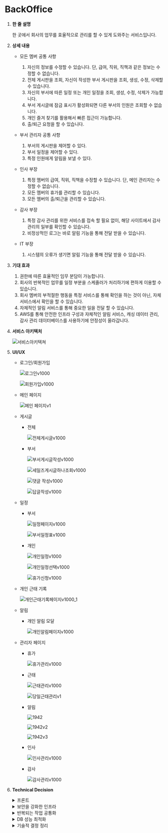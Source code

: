 # BackOffice

1. **한 줄 설명**
    
    한 곳에서 회사의 업무를 효율적으로 관리를 할 수 있게 도와주는 서비스입니다.
    
2. **상세 내용**
    - 모든 멤버 공통 사항
        1. 자신의 정보를 수정할 수 있습니다. 단, 급여, 직위, 직책과 같은 정보는 수정할 수 없습니다.
        2. 전체 게시판을 조회, 자신이 작성한 부서 게시판을 조회, 생성, 수정, 삭제할 수 있습니다.
        3. 자신의 부서에 따른 일정 또는 개인 일정을 조회, 생성, 수정, 삭제가 가능합니다.
        4. 부서 게시글에 잠금 표시가 활성화되면 다른 부서의 인원은 조회할 수 없습니다.
        5. 개인 즐겨 찾기를 활용해서 빠른 접근이 가능합니다.
        6. 출/퇴근 요청을 할 수 있습니다.
    
    - 부서 관리자 공통 사항
        1. 부서의 게시판을 제어할 수 있다.
        2. 부서 일정을 제어할 수 있다.
        3. 특정 인원에게 알림을 보낼 수 있다.
        
    - 인사 부장
        1. 특정 멤버의 급여, 직위, 직책을 수정할 수 있습니다. 단, 메인 관리자는 수정할 수 없습니다.
        2. 모든 멤버의 휴가를 관리할 수 있습니다.
        3. 모든 멤버의 출/퇴근을 관리할 수 있습니다.
        
    - 감사 부장
        1. 특정 감사 관리를 위한 서비스를 접속 할 필요 없이, 해당 사이트에서 감사 관리의 일부를 확인할 수 있습니다.
        2. 비정상적인 로그는 바로 알림 기능을 통해 전달 받을 수 있습니다.
        
    - IT 부장
        1. 시스템의 오류가 생기면 알림 기능을 통해 전달 받을 수 있습니다.
    
3. **기대 효과**
    1. 권한에 따른 효율적인 임무 분담이 가능합니다.
    2. 회사의 반복적인 업무를 일정 부분을 스케줄러가 처리하기에 편하게 이용할 수 있습니다.
    3. 회사 멤버의 부적절한 행동을 특정 서비스를 통해 확인을 하는 것이 아닌, 자체 서비스에서 확인을 할 수 있습니다.
    4. 자체적인 알림 서비스를 통해 중요한 일을 전달 할 수 있습니다.
    5. AWS를 통해 안전한 인프라 구성과 자체적인 알림 서비스, 캐싱 데이터 관리, 감사 관리 데이터베이스를 사용하기에 안정성이 올라갑니다.
    
4. **서비스 아키텍처**
    
    ![서비스아키텍쳐](https://github.com/user-attachments/assets/e762c30c-15f8-4118-a9c7-de53bc5b49c6)

    
5. **UI/UX**
    - 로그인/회원가입

        ![로그인v1000](https://github.com/user-attachments/assets/122f9268-94f3-49c6-88a8-f92bc249e9bc)

        ![회원가입v1000](https://github.com/user-attachments/assets/6edcd03f-bdcb-4823-b4d8-bfa1ba825833)

    - 메인 페이지

        ![메인 페이지v1](https://github.com/user-attachments/assets/01cf05dc-acd8-4011-b6d3-c68238b80537)
        
    - 게시글
        - 전체

            ![전체게시글v1000](https://github.com/user-attachments/assets/ff1ac432-7ecb-4969-ad32-af288a40c824)

            
        - 부서
            
            ![부서게시글작성v1000](https://github.com/user-attachments/assets/143093e6-ad2b-4d6c-b62e-68404637a2ac)

            ![세일즈게시글하나조회v1000](https://github.com/user-attachments/assets/635ff963-ee62-4d79-9a46-251041ab1fc0)
           
            ![댓글 작성v1000](https://github.com/user-attachments/assets/db78c40d-da81-4ddb-a731-878bbc151182)
            
            ![답글작성v1000](https://github.com/user-attachments/assets/3bcc6093-4580-4b9a-a1ca-12013f5acdd7)

    - 일정
        - 부서
          
            ![일정페이지v1000](https://github.com/user-attachments/assets/7c5dbcba-1c23-4b16-8130-18ec26ebb221)

            ![부서일정표v1000](https://github.com/user-attachments/assets/1d61e431-1dac-42d1-833f-34790fdaa409)

            
        - 개인
            
            ![개인일정v1000](https://github.com/user-attachments/assets/a196d666-7c7b-4d9a-b6f8-63e8e1b9cbef)

           ![개인일정선택v1000](https://github.com/user-attachments/assets/a91faf67-428b-4813-a54e-66edda25cad3)

            ![휴가신청v1000](https://github.com/user-attachments/assets/4730e041-3a4b-46b1-a50c-e2152b63b50a)

            
    - 개인 근태 기록

      ![개인근태기록페이지v1000_1](https://github.com/user-attachments/assets/5419cb48-d5ef-44db-bf3d-37c5bf275e43)

        
    - 알림
        - 개인 알림 모달
            
            ![개인알림페이지v1000](https://github.com/user-attachments/assets/62f5e600-44f3-4be4-864c-829138a94ab0)

            
    - 관리자 페이지
        - 휴가
            
            ![휴가관리v1000](https://github.com/user-attachments/assets/6810f6e8-4054-4e6f-a043-e758f6634e82)

        - 근태
            
            ![근태관리v1000](https://github.com/user-attachments/assets/308d1c87-ab6c-4c8f-b631-d989210bc685)

            ![당일근태관리v1](https://github.com/user-attachments/assets/16975d4d-9ef7-4493-b538-600f8ea7df65)
            
        - 알림
            
            ![1942](https://github.com/user-attachments/assets/0df69c76-97f0-4662-9873-8daf53b42055)
          
            ![1942v2](https://github.com/user-attachments/assets/8f5736ba-c8eb-403b-8469-12d768340f94)

            ![1942v3](https://github.com/user-attachments/assets/3680f242-e1d2-4aa4-a471-abaed5b90d2f)
            
        - 인사
            
            ![인사관리v1000](https://github.com/user-attachments/assets/19909905-7ede-4b38-a4d2-d0cae69afc4a)
            
        - 감사
            
            ![감사관리v1000](https://github.com/user-attachments/assets/2f71fe94-b575-48d0-b055-9647e2afc0e0)
 
5. **Technical Decision**
   <details>
       <summary>프론트</summary>
       
   - 문제 상황     
      - PostMan 또는 다른 방식을 통해 API 요청을 보여주는 개발 방식 보다는 해당 서비스가 직접적으로 이루어지는 과정을 직접 보여주고자 하는데, 적절하게 사용할 수 있는 프론트 기술을 알지 못하는 문제에 직면함.
            
   - 도입 이유
      - 특정 API의 요청/응답을 보여주는 것이 아닌, 직접적으로 요청/응답이 가는 형태를 단 하나의 화면으로 보여줄 수 있게 됨.
      - 백엔드 개발자라도 프론트의 데이터 요청/응답 흐름을 알고 있어야 한다고 생각함.
      - 프레임 워크 결정
         - ReactJs
            - 직접 다루어 본 적이 존재해, 비교적 낮은 러닝 커브
            - 수많은 라이브러리들이 존재하여 유지 보수가 용이
         - VueJs
            - Vuex, Pinia를 활용한 간단한 상태 관리
            - 이전 프로젝트에서 사용해본 경험 존재
            - 상대적으로 높은 러닝 커브
            - 라이브러리가 상대적으로 적어 유지 보수가 어려움
         - 결론
            - 아래와 같은 이유로 ReactJs를 통한 프론트를 구성하고자 함.
            - 대량의 데이터 관리
                - 대량의 데이터 처리를 필터링, 테이블, 페이지을 통해 구성 → SPA(Single Page Application) 구조를 통하여 다량의 데이터를 빠르게 렌더링이 가능함.
            - 보안
                - JWT 기반 인증 적용 → Spring Boot 백엔드와 연동하여 토큰 기반 인증을 함.
                - CSRF, XSS 방어 → React는 기본적으로 클라이언트 렌더링을 사용하여 서버 측 렌더링보다 CSRF 위험이 적음
            - 확장성 & 유지보수
                - 컴포넌트 기반 개발로 재사용성이 높음 → 유지보수 시 특정 컴포넌트만 수정하여 빠른 대응 가능
                - AWS S3 + CloudFront 배포와 호환성 높음 → 정적 사이트로 빌드하여 빠르게 배포 가능
         - 구현 방식
            - 대량의 데이터 관리
                - 필터를 재사용 컴포넌트를 만들어 사용하고 각각의 특징이 두드러지는 테이블과 페이지는 따로 만들어 대량 데이터를 관리를 밑과 같은 코드로 관리합니다.
                    - FilterDropDown
                        - 다양한 필터 타입을 지원하여 유연한 데이터 검색 가능하게 합니다.
                            - checkbox, input, selct 타입을 유연하게 사용할 수 있게 합니다.
                        - 사용자가 원하는 조건을 쉽게 선택할 수 있도록 UI를 제공하며, useState를 활용해 상태를 관리함.
                    - 테이블 스타일은 한 곳에서 관리하도록 집중하고 일관된 디자인을 할 수 있도록 합니다.
                    - PaginationFooter
                        - 여러 페이지에서 동일한 페이징 UI를 사용할 수 있도록 재사용 가능한 컴포넌트로 구성하여 유지보수성을 향상시켰습니다.
                        - 현재 페이지를 중심으로 최대 5개의 페이지 버튼(이전 2개, 이후 2개)을 노출하는 방식으로 구현하여 가독성을 높힙니다.
                    
            - 보안
                - 프로젝트에서 JWT 기반 사용자 인증 적용을 아래와 같은 모듈로 수행합니다.
                    - AuthProvider
                        - 사용자의 인증 상태를 관리하는 역할을 합니다.
                        - checkAuth()를 실행하여 서버에서 인증 상태를 확인한 후, 사용자 정보를 useState로 관리
                        - 사용자 정보를 **LocalStorage**에 저장하여 페이지 새로고침 시에도 유지
                        - 다양한 필드들(isAuthenticated, id, name…)을 Context로 제공하여 인증된 사용자의 정보를 쉽게 활용 가능
                            - isAuthenticated = ture : localStorage에 특정 정보 저장 및 Context Provider를 통해 다른 컴포넌트도 해당 정보를 유지
                            - isAuthenticated = false : 403에러 반환
                    - AxoisUtils
                        - Axios 인스턴스를 생성하여, 공통적인 HTTP 요청 설정을 적용하는 역할을 합니다.
                        - 인증이 필요 여부에 따른 api 요청을 구분합니다.
                            - apiBaseUrl : env파일에 특정 api 경로를 지정하고 개발, 배포 환경에 따른 요청 경로를 보냅니다.
                            - axoisUnAuthenticated : signup, login에 대한 api 요청은 jwt token의 요청이 불필요한 요청을 처리합니다.
                            - axoisAuthenticated : jwt token 요청을 무조건 처리한 API 요청을 보냅니다.
                            - interceptors : 요청 시, jwt token 토큰을 추가하고 이에 맞는 응답 처리합니다.
                    - AuthService
                        - 회원가입, 로그인, 로그아웃, 인증 확인 등의 API 요청을 담당하는 서비스 모듈입니다.
                        - chekAuth : 요청을 통해 현재 사용자 인증 상태 확인합니다.
                        - getAccessToken : refreshToken의 만료 시에, 요청을 통해 새 액세스 토큰 발급합니다.
        - 기대 효과
            - 빠른 데이터 검색 & 렌더링 최적화로 사용자 경험이 향상됩니다.
            - 안전한 사용자 인증 & 데이터 보호할 수 있습니다.
   </details>

    <details>
        <summary>보안을 강화한 인프라</summary>
        
   - JWT Token 보안 강화
      - 문제 상황
           기존의 Spring boot의 Security를 사용해, Session을 통한 제어를 하는 방식은 서버에 많은 부담을 주며, 직원이 많은 환경에서는 서버를 여러 대 둬야 하는데, 같은 세션을 공유하는 저장소를 확장 해야하는 유지 보수 비용이 불필요하게 발생하게 됩니다.   
      - 도입 이유 
        - 기업의 내부 정보의 안정성 증가 
        - Jwt Token
            - 상대적으로 낮은 유지 보수 비용
            - 높은 개발 친화성
            - 확장성
        - 구현 방식
            - JWT Token은 Access Token은 만료 기간은 1시간, RefreshToken은 만료 기간이 1일이며, RefreshToken은 Redis를 통한 저장을 하고 있습니다.
            - Jwt Token이 필요 없는 API 요청 : 로그인, 회원 가입, 이름 중복 체크에 관련된 요청은 요청 헤더에 Jwt Token을 넣지 않은 API 요청을 합니다.
            - 일반적인 API 요청 : 모든 요청은 요청 헤더에 Cookie를 담아서 요청을 보내야 합니다.
            - WebSocket 요청 : Cookie에 저장되어 있는 accessToken을 Authorization : Bearer your_jwt_token과 같은 형식으로 요청 헤더에 담아서 요청합니다.
        - 기대 효과
            - 기존의 세션 방식에서 취약한 XSS, CSRF 공격 방어를 할 수 있습니다.
            - Websocket 환경 사용에 있어서 Jwt Token 인증 방식을 재사용하여 인증을 할 수 있습니다.
        - HTTPS 적용 및 ResponseCookie 활용
            - 문제 상황   
                브라우저에서 http 프로토콜로 서버의 접근을 허용하게 되면 네트워크에서 비밀번호, 토큰을 가로채는 중간자 공격에 취약하다는 문제점이 발생합니다.
            - 도입 이유
                - HTTPS를 도입하여 클라이언트-서버간의 데이터를 암호화하여 보안을 강화하고자 합니다.
                - ALB를 활용하여, EC2 내부는 HTTP 프로토콜로 통신하여 접근하게 하여, 보안의 안정성을 증대 시키고자 합니다.
                - Jwt Token을 HttpOnly, Secure = true, SameSite = “Strict” 환경에만 작동하게 하여, 특정 공격의 취약한 부분을 제거하고자 합니다.
            - 구현 방식
                - AWS ACM을 활용한 TLS 버젼 1.2 인증서를 API 서버와 웹 사이트에 발급하여 데이터를 암호화할 수 있게 합니다.
                - CloudFront와 ALB를 통한 원본 서버를 연결하여 성능을 최적화할 수 있게 합니다.
                - Spring boot에서 ResponseCookie를 활용해서 특정 설정을 통하여 HTTPS 프로토콜 환경에서만 해당 쿠키를 전달 가능하게 변경합니다.
                - 사진 첨부
                    - 정적 웹사이트, API 서버 TLS 발급       
                            ![backoffice_tls](https://github.com/user-attachments/assets/30a03764-2d7f-4646-8c8e-037c4e4a6b76)
                    - CloudFront ALB 연결
                        ![cloudFront_alb_connect](https://github.com/user-attachments/assets/f8795583-81a0-474b-b1d5-dc4dc64f7bf4)
                        ![cloudFront_alb_connect_v2](https://github.com/user-attachments/assets/3c37633e-de32-420b-9d06-d421492b40e7)
            - 기대 효과
                - MITM(Man-in-the-Middle) 공격 방지 및 데이터 보안이 강화됩니다.
                - 클라이언트에서 JWT 토큰 접근 차단 (XSS, CSRF 공격 방어 가능)할 수 있습니다.
            - 해당 문제 상황 추가 정리
                [backoffice_cookie_v1.pdf](https://github.com/user-attachments/files/19104903/backoffice_cookie_v1.pdf)
        - 인프라 보안
            - 문제 상황   
                비정상적인 API 접근, 대용량 파일 업로드를 하는 경우에 그대로 application에 전달 되는 문제점이 발생합니다.
            - 도입 이유
                - 불필요한 트래픽이 발생하여, 비용이 추가적으로 발생하게 됩니다.
                - 대용량 파일 업로드를 하게 되면 S3 스토리지에 대한 과한 비용이 발생 할 수 있음으로, 대용량 파일 업로드를 방지하고자 합니다.
                - WAF을 활용하여, 추가적인 보안을 확장할 수 있습니다. 
            - 구현 방식
                - AWS WAF의 기존의 제한 방식을 추가로 사용 또는 자기 자신이 만든 제한을 추가하여 EC2 원본 서버의 접근을 앞단에서 막게 합니다.
                    - 10MB 이상의 파일 업로드 차단
                    - 특정 국가/지역의 접근을 제한
                    - SQL Injection 및 XSS 공격 탐지 및 차단
                - CloudFront와 S3의 보안 설정 강화
                    - CloudFront에서만 S3 원본 접근 허용 (Origin Access Control)
                    - 파일 업로드 시, 특정 출처(Origin)만 허용
                    - CloudFront의 캐싱 무효화 정책 활성화
                - 사진 첨부
                    - WAF 대용량 파일 업로드 차단 규칙
                        ```json
                        {
                          "Name": "LimitRequestBodySize",
                          "Priority": 3,
                          "Statement": {
                            "SizeConstraintStatement": {
                              "FieldToMatch": {
                                "JsonBody": {
                                  "MatchPattern": {
                                    "All": {}
                                  },
                                  "MatchScope": "ALL",
                                  "OversizeHandling": "MATCH"
                                }
                              },
                              "ComparisonOperator": "GT",
                              "Size": 10485760,
                              "TextTransformations": [
                                {
                                  "Priority": 0,
                                  "Type": "NONE"
                                }
                              ]
                            }
                          },
                          "Action": {
                            "Block": {}
                          },
                          "VisibilityConfig": {
                            "SampledRequestsEnabled": true,
                            "CloudWatchMetricsEnabled": true,
                            "MetricName": "LimitRequestBodySize"
                          }
                        }
                        ```
                    - CloudFront의 WAF 설정을 통한 특정 국가/지역의 접근 제한
                        ![cloudFront_blocked_special_country](https://github.com/user-attachments/assets/5dd6ae56-55c4-4490-9a0a-ec6ec4851617)
            - 기대 효과
                - 서버 부하 방지 및 악성 트래픽 차단
                - 대용량 요청에 대하여 트래픽 제한으로 인프라 비용 절감   
        - 확장 가능성
            - 문제 상황   
                application 레벨이 아닌 앞단 레벨의 문제점을 전부 로깅으로 기록할 수 없다는 문제점이 발생합니다.
            - 도입 이유
                - 로깅 검사를 application에서 로깅을 저장하는 것과 WAF에서도 로깅을 기록하여, 장애 감지 및 분석을 추가적으로 하여, 에러 방지에 힘쓰고자 합니다.
                - AWS 인프라를 사용하고 있음으로 WAF뿐만 아니라, CloudWatch의 추가 확장을 고려할 수 있습니다.
            - 차후 구현 방식
                - AWS CloudWatch Logs 및 Metrics 적용을 통한 CloudFront, EC2, ALB 상태 모니터링을 효율적으로 할 수 있습니다.
                - ELK Stack을 통한 API 요청 로그 시각화 및 분석을 할 수 있습니다.
            - 기대 효과
                - 실시간 장애 감지 및 빠른 대응 가능
            | 카테고리 | 문제 상황 | 도입 이유 | 구현 방식 | 기대 효과 |
            | --- | --- | --- | --- | --- |
            | **JWT 인증** | 세션 기반 인증은 서버 부담 증가 | 유지보수 비용 절감, 확장성 고려 | AccessToken + RefreshToken 구조, WebSocket에서도 사용 | XSS, CSRF 방어 및 인증 통합 |
            | **HTTPS + Secure Cookie** | HTTP 프로토콜 사용 시 보안 취약 | MITM 공격 방어, JWT 토큰 보호 | AWS ACM TLS 적용, HttpOnly Secure Cookie 설정 | 데이터 암호화 및 클라이언트 접근 차단 |
            | **인프라 보안 (WAF + CloudFront + S3)** | 비정상적인 API 접근 및 대용량 파일 업로드 문제 | 불필요한 트래픽 차단 및 비용 절감 | WAF 차단 규칙 적용, CloudFront + S3 OAC 활용 | 서버 부하 방지, 악성 트래픽 차단 |
            | **인프라 기반 확장 가능성 (CloudWatch + ELK)** | 로깅 부족으로 문제 분석 어려움 | 장애 감지 및 분석 강화 | AWS CloudWatch, WAF 로그 분석, ELK Stack 연계 | 실시간 모니터링 및 최적화 가능 |
    </details>

   <details>
       <summary>반복되는 작업 공통화</summary>
       
    - 문제 상황
        - 현재 인사 담당자가  매일 출근할 때마다 개별적으로 근태 기록을 생성하고, 휴가가 끝난 멤버의 상태를 직접 변경해야 하는 번거로움이 있음. 또한, 연말이 되면 수작업으로 연간 데이터를 정리해야 하는 문제가 발생. 이를 자동화하여 인사 담당자의 업무 부담을 줄이고, 실수 없이 일관된 처리를 수행할 방법을 모색
    - 도입 이유 
        1. 관리자의 업무를 자동화하여, 일의 부담감을 덜고자 함. 
        2. 모든 직원은 실수로 발생할 수 있는 데이터를 일관된 업무 처리로 오류를 최소화함.
        3. 신규 멤버는 일관된 프로세스를 통해 적응 속도를 향상시키고 조직 전체의 운영 효율성을 높일 수 있음.
    - 구현 방식
        - DailyScheduler, MonthlyScheduler, YearlyScheduler를 나누어 실행하게 함.
        1. DailyScheduler : 당일에 처리해야 할 업무를 자동화
        2. MonthlyScheduler: 달 단위에 처리해야 할 업무를 자동화
        3. YearlyScheduler : 연 단위에 처리해야 할 업무를 자동화
    - 기대 효과
        1. 업무가 치중되어 있는 관리자의 업무가 자동화되어 전략적 업무에 집중할 수 있게 됨.
        2. 모든 멤버가 일괄적인 업무 처리에 따라 빠른 업무 적응 속도가 기대됨.
   </details>

   <details>
       <summary>DB 성능 최적화</summary>
       
   1. 다양한 DB
        1. 문제 상황
            - 기존 인프라는 MySQL만 사용하고 있었으나, 특정 엔티티의 데이터가 수십만 개 이상이 쌓이면서 밑과 같은 문제가 발생함.
            1. MySQL에서 특정 엔티티 대상으로 복잡한 조회에 대해서 성능이 급격히 저하됨.
            2. RefreshToken은 자주 변경되어지는 데이터임으로 MySQL과 맞지 않음.
            3. 바뀌지 않는 데이터가 Server에 똑같은 SELECT 조회문을 날려 불필요한 API 요청을 줄 일 필요가 있다고 생각함.
        2. 도입 이유
            1. MongoDB : 인덱싱 성능이 우수하고, JSON 기반 문서형 저장소가 복잡한 쿼리에 적합
            2. Redis : TTL 설정 가능, 메모리 기반이므로 빠른 조회 및 삭제 가능
            3. localStorage & Redis : 서버 부하를 줄이기 위해 Redis와 localStorage를 함께 사용
        3. 구현 방식
            1. MongoDB
                - MySQL의 경우 인덱스 최적화를 하더라도 JOIN 연산이 많아지면 성능이 떨어짐.
                - MongoDB는 JSON 기반 문서형 DB로, 대량 데이터를 효율적으로 저장하고 조회할 수 있음.
                - 조회 최적화에 구현 방식을 같이 확인 가능.
            2. Redis
                - Jwt Token을 통한 RefreshToken을 구현함.
                - 해당 RefreshToken은 Access Token의 상태에 따라 처리 방식이 변경
                    - RefreshToken ACCESS
                        - AccessToken ACCESS : 해당 프로세스 진행
                        - AccessToken EXPIRED : AccessToken만 재발급, 프로세스 진행
                        - AccessToken FAIL : 403 에러
                    - RefreshToken EXPIRED
                        - AccessToken ACCESS : RefrehsToken만 재발급, 프로세스 진행
                        - AccessToken EXPIRED : AccessToken, RefreshToken 재발급, 프로세스 진행
                        - AccessToken FAIL : 403 에러
                    - FAIL → 403 에러
                - 위와 같은 검증을 하고, RefreshToken은 RefreshTokenRepository에 저장
                - 이미지 첨부
            3. CacheData → Client & Redis
                1. Client의 localStorage에 저장하는 방식
                    1. 네트워크 요청 없이 즉시 사용 가능
                    2. 보안 문제로 인해 중요한 데이터 저장 불가
                2. Redis를 활용하여 저장하는 방식
                    1. 빠른 조회 및 검증 가능
                    2. 네트워크 요청이 필요하여 localStorage보다는 상대적으로 느림
                - 따라서, 덜 중요한 정보는 localStorage에 저장하고, 중요한 정보는 Redis에 저장하는 방식으로 혼합하여 사용
                - 이미지 첨부 :
                    - localStorage :
                    - 휴가 정정 기간(데이터베이스 2) :
                    - 예정된 근태 기록(데이터베이스 3) :
        4. 기대 효과
            1. 백 만개의 데이터가 존재할 때, MongoDB에서 조회 속도를 약 6~8배 성능을 향상시킬 수 있음. 
            2. RefreshToken을 Redis를 통한 관리를 하여, 간단하게 TTL 설정하고 XSS, CSRF, MITM과 같은 공격을 방지할 수 있어 안전하게 구성할 수 있음.
            3.  Redis를 캐시로 활용하여 서버 부하를 줄이고 빠른 응답 속도 제공
    2. 조회 최적화
        1. 문제 상황
            - MySQL : 많은 필터링으로 인하여 쿼리의 복잡도가 올라가고 다른 엔티티와의 연관관계가 복잡해짐으로써 CRUD의 성능에 영향을 미침.
            - MongoDB : 해당 데이터베이스로 변경했음에도, 조회 속도 개선이 되지 않음.
        2. 도입 이유
            1. Indexing : 특정 필드를 하이라이팅하여, 더 빠른 조회 속도를 부여할 수 있게 함.
            2. Page : 모든 데이터를 반환하는 것이 아닌, 사용자가 요구한 데이터만을 적절히 반환하여, 속도를 높이고자 함.
            3. 필요한 필드만 SELECT : 모든 엔티티에 대한 조회를 하는 것이 아닌, 반환이 필요한 부분만 SELECT하여, 대용량의 데이터를 효율적으로 조회할 수 있게 함.
        3. 구현 방식
            1. Indexing : 
                - 특정 엔티티 두 개만 선별해서 작성함. 밑의 ‘DB 성능 최적화’에 상세히 기록함.
                1. Attendances
                    - Index status
                    - attendancesStatus : 모든 구성원들이 출결 상태에 대한 상태 업데이트가 많이 될 것이라 판단하여, index를 하지 않음
                    - checkInTime, checkOutTime : 위와 같은 이유로 예상됨.
                    - memberId : 멤버 아이디는 외래키로 개인 출결, 관리자 페이지의 조회가 많이 일어나면서, 해당 memberId는 생성/수정/삭제의 연산이 일어날 일이 드물다.
                    - createdAt : createdAt 필드는 해당 출결 날짜에 해당하며, 스케줄러에 의한 Attendances ‘생성’은 매일 일어나고 ‘수정/삭제’는 거의 없지만, 멤버들이 출결 상태/관리자 근태 관리 페이지 조회가 자주 일어나는 것을 감안하면, INDEX 처리가 적절하다고 생각
                2. Notifcations 
                    - toMemberName, fromMemberName : 누가, 누구한테 전달 받았을 지에 대한 정보를 줘야함.
                    - isRead
                        - isRead는 isRead = false에 해당하는 알림 조회가 많음
                        - isRead는 상태 변경이 많지만, 알림 1개당 단 한 번의 상태 변경만 이루어짐.
                            - 초기 상태는 isRead = false → isRead = true 상태로의 변경만 하기 때문
                        - Notifications 특성 상, 알림을 조회가 많이 이루어지기에 읽기 최적화가 더 중요함.
                            - MongoDB 특성상 오버헤드가 일어날 수도 있음.
            2. 페이징 조회
                - 전체 데이터를 가지고 오는 것이 아닌 개발자의 요청에 따른 일부 데이터만 가지고 옴.
                - 일부 데이터 요청에 LIMIT, OFFSET, ORDER BY등을 활용하여 조회함.
                - 장점
                    - **조회 성능 향상**: 전체 데이터 조회보다 빠름.
                    - **메모리 사용량 감소**: 불필요한 데이터 로딩 방지.
                    - **네트워크 부하 감소**: 클라이언트로 전송하는 데이터가 줄어듦.
        4. 기대 효과
            1. 대용량의 데이터를 조회하는 속도가 개선됨.
            2. 서버에서도 DB에게 필요한 데이터의 필드만 받아서 사용하기에 부하가 줄어듦.
        5. DB 성능 최적화 (성능 테스트 환경에 따른 결과값)
   </details>
   <details>
       <summary> 기술적 결정 정리 </summary>
        [backoffice_DB_성능_최적화_v2.pdf](https://github.com/user-attachments/files/19105494/backoffice_DB_._._v2.pdf)
        [backoffice_v1.pdf](https://github.com/user-attachments/files/19105503/backoffice_v1.pdf)
        [backoffice_Swagger_UI_v2.pdf](https://github.com/user-attachments/files/19105507/backoffice_Swagger_UI_v2.pdf)
        [backoffice_Notification_v1.pdf](https://github.com/user-attachments/files/19105510/backoffice_Notification_v1.pdf)
        [backoffice_Infrastructures_v1.pdf](https://github.com/user-attachments/files/19105511/backoffice_Infrastructures_v1.pdf)
        [backoffice_cookie_v1.pdf](https://github.com/user-attachments/files/19105514/backoffice_cookie_v1.pdf)
        [backoffice_cors_policy_v1.pdf](https://github.com/user-attachments/files/19105515/backoffice_cors_policy_v1.pdf)

   </details>
